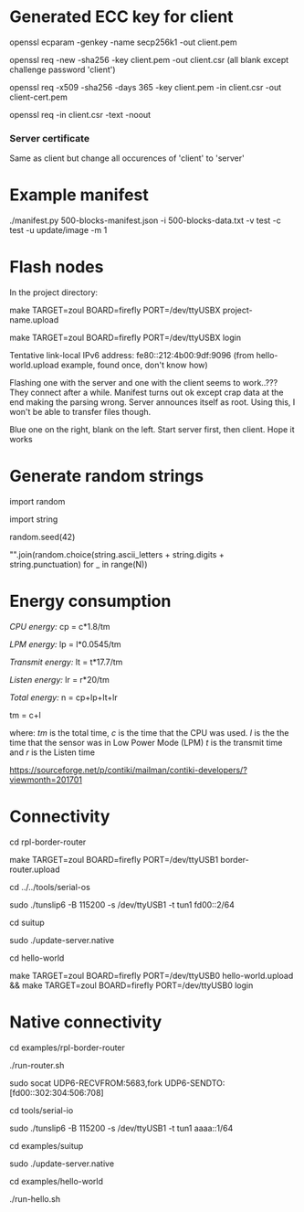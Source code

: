 # Generated ECC key for client

openssl ecparam -genkey -name secp256k1 -out client.pem

openssl req -new -sha256 -key client.pem -out client.csr (all blank except challenge password 'client')

openssl req -x509 -sha256 -days 365 -key client.pem -in client.csr -out client-cert.pem

openssl req -in client.csr -text -noout

### Server certificate

Same as client but change all occurences of 'client' to 'server'

# Example manifest

./manifest.py 500-blocks-manifest.json -i 500-blocks-data.txt -v test -c test -u update/image -m 1

# Flash nodes

In the project directory:

make TARGET=zoul BOARD=firefly PORT=/dev/ttyUSBX project-name.upload

make TARGET=zoul BOARD=firefly PORT=/dev/ttyUSBX login

Tentative link-local IPv6 address: fe80::212:4b00:9df:9096 (from hello-world.upload example, found once, don't know how)

Flashing one with the server and one with the client seems to work..??? They connect after a while. Manifest turns out ok except crap data at the end making the parsing wrong. Server announces itself as root. Using this, I won't be able to transfer files though. 

Blue one on the right, blank on the left. Start server first, then client. Hope it works

# Generate random strings

import random

import string

random.seed(42)

"".join(random.choice(string.ascii_letters + string.digits + string.punctuation) for _ in range(N))



# Energy consumption

*CPU energy:* cp = c*1.8/tm

*LPM energy:* lp = l*0.0545/tm

*Transmit energy:* lt = t*17.7/tm

*Listen energy:* lr = r*20/tm

*Total energy:* n = cp+lp+lt+lr

tm = c+l

where:
*tm* is the total time,
*c* is the time that the CPU was used.
*l* is the the time that the sensor was in Low Power Mode (LPM)
*t* is the transmit time  and
*r* is the Listen time

https://sourceforge.net/p/contiki/mailman/contiki-developers/?viewmonth=201701

# Connectivity

cd rpl-border-router

make TARGET=zoul BOARD=firefly PORT=/dev/ttyUSB1 border-router.upload

cd ../../tools/serial-os

sudo ./tunslip6 -B 115200 -s /dev/ttyUSB1 -t tun1 fd00::2/64

cd suitup

sudo ./update-server.native

cd hello-world

make TARGET=zoul BOARD=firefly PORT=/dev/ttyUSB0 hello-world.upload && make TARGET=zoul BOARD=firefly PORT=/dev/ttyUSB0 login

# Native connectivity

cd examples/rpl-border-router

./run-router.sh

sudo socat UDP6-RECVFROM:5683,fork UDP6-SENDTO:[fd00::302:304:506:708]

cd tools/serial-io

sudo ./tunslip6 -B 115200 -s /dev/ttyUSB1 -t tun1 aaaa::1/64

cd examples/suitup

sudo ./update-server.native

cd examples/hello-world

./run-hello.sh